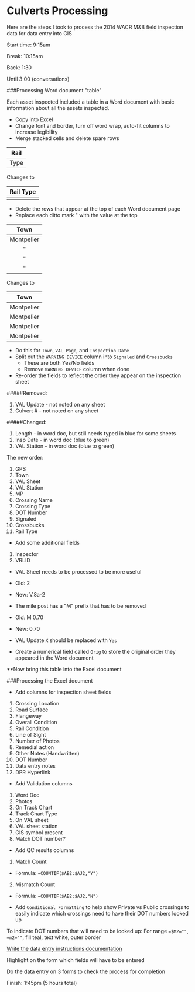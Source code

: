 Culverts Processing
=====================

Here are the steps I took to process the 2014 WACR M&B field inspection data for data entry into GIS

Start time: 9:15am

Break: 10:15am

Back: 1:30

Until 3:00 (conversations)

###Processing Word document "table"

Each asset inspected included a table in a Word document with basic information about all the assets inspected.

- Copy into Excel
- Change font and border, turn off word wrap, auto-fit columns to increase legibility
- Merge stacked cells and delete spare rows

|Rail|  
|----|
|Type|

Changes to

|Rail Type|
|---------|
|         |

- Delete the rows that appear at the top of each Word document page
- Replace each ditto mark " with the value at the top

|Town|
|:---:|
|Montpelier|
|"|
|"|
|"|

Changes to

|Town|
|:---:|
|Montpelier|
|Montpelier|
|Montpelier|
|Montpelier|

- Do this for `Town`, `VAL Page`, and `Inspection Date`  
- Split out the `WARNING DEVICE` column into `Signaled` and `Crossbucks`  
  - These are both Yes/No fields
  - Remove `WARNING DEVICE` column when done
- Re-order the fields to reflect the order they appear on the inspection sheet

#####Removed:
1. VAL Update - not noted on any sheet
2. Culvert # - not noted on any sheet

#####Changed:
1. Length - in word doc, but still needs typed in blue for some sheets
2. Insp Date - in word doc (blue to green)
3. VAL Station - in word doc (blue to green)

The new order:

1. GPS
2. Town
3. VAL Sheet
4. VAL Station
5. MP
6. Crossing Name
7. Crossing Type
8. DOT Number
9. Signaled
10. Crossbucks  
11. Rail Type  
 
- Add some additional fields 
  
1. Inspector
2. VRLID

- VAL Sheet needs to be processed to be more useful

- Old: 2
- New: V.8a-2

- The mile post has a "M" prefix that has to be removed

- Old: M 0.70
- New: 0.70

- VAL Update `X` should be replaced with `Yes`

- Create a numerical field called `Orig` to store the original order they appeared in the Word document

**Now bring this table into the Excel document

###Processing the Excel document

- Add columns for inspection sheet fields

1. Crossing Location
2. Road Surface
3. Flangeway
4. Overall Condition
5. Rail Condition
6. Line of Sight
7. Number of Photos
8. Remedial action
9. Other Notes (Handwritten)
10. DOT Number
11. Data entry notes
12. DPR Hyperlink

- Add Validation columns

1. Word Doc
2. Photos
3. On Track Chart
4. Track Chart Type
5. On VAL sheet
6. VAL sheet station
7. GIS symbol present
8. Match DOT number?

- Add QC results columns

1. Match Count
  - Formula: `=COUNTIF($AB2:$AJ2,"Y")`  
2. Mismatch Count
  - Formula: `=COUNTIF($AB2:$AJ2,"N")`  

- Add `Conditional Formatting` to help show Private vs Public crossings to easily indicate which crossings need to have their DOT numbers looked up

To indicate DOT numbers that will need to be looked up:
For range `=$M2=""`, `=m2=""`, fill teal, text white, outer border 

[Write the data entry instructions documentation](https://github.com/VTrans-Rail/inspection-processing/blob/master/M%26B%20Xings%20Instructions.md)

Highlight on the form which fields will have to be entered

Do the data entry on 3 forms to check the process for completion

Finish: 1:45pm (5 hours total)
